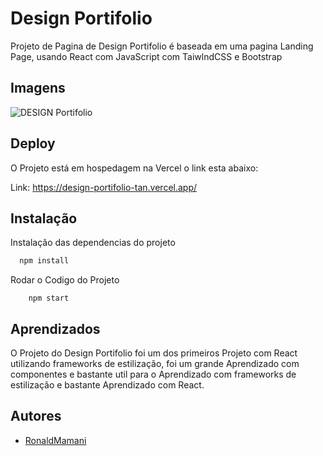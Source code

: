 
# Design Portifolio

Projeto de Pagina de Design Portifolio é baseada em uma pagina Landing Page, usando React com JavaScript com TaiwlndCSS e Bootstrap
## Imagens

![DESIGN Portifolio](https://res.cloudinary.com/dz209s6jk/image/upload/v1657881557/Challenges/cuufnbwequw7eme8843i.jpg)


## Deploy

O Projeto está em hospedagem na Vercel o link esta abaixo:

Link: https://design-portifolio-tan.vercel.app/
## Instalação

Instalação das dependencias do projeto

```bash
  npm install
```

Rodar o Codigo do Projeto

```
    npm start
```
    
## Aprendizados

O Projeto do Design Portifolio foi um dos primeiros Projeto com React utilizando frameworks de estilização, foi um grande Aprendizado com componentes e bastante util para o Aprendizado com frameworks de estilização e bastante Aprendizado com React.

## Autores

- [RonaldMamani](https://github.com/RonaldMamani)

